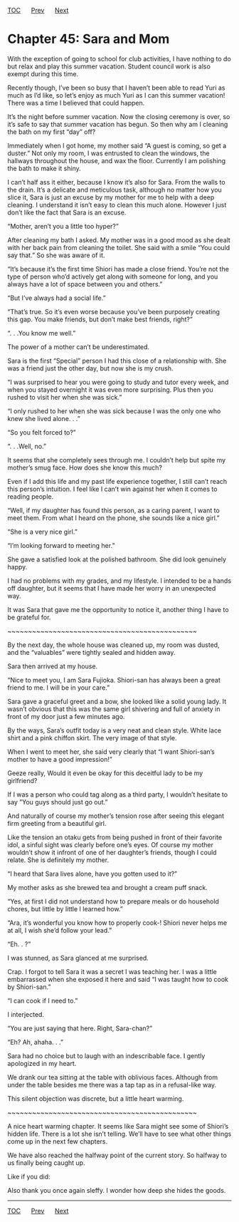 [TOC](../readme.md)&nbsp;&nbsp;&nbsp;&nbsp;&nbsp;&nbsp;[Prev](0043_Chapter.md)&nbsp;&nbsp;&nbsp;&nbsp;&nbsp;&nbsp;[Next](0045_Chapter.md)



# Chapter 45: Sara and Mom

With the exception of going to school for club activities, I have
nothing to do but relax and play this summer vacation. Student council
work is also exempt during this time. 

Recently though, I’ve been so busy that I haven’t been able to read Yuri
as much as I’d like, so let’s enjoy as much Yuri as I can this summer
vacation! There was a time I believed that could happen.

It’s the night before summer vacation. Now the closing ceremony is over,
so it’s safe to say that summer vacation has begun. So then why am I
cleaning the bath on my first “day” off?

Immediately when I got home, my mother said “A guest is coming, so get a
duster.” Not only my room, I was entrusted to clean the windows, the
hallways throughout the house, and wax the floor. Currently I am
polishing the bath to make it shiny.

I can’t half ass it either, because I know it’s also for Sara. From the
walls to the drain. It’s a delicate and meticulous task, although no
matter how you slice it, Sara is just an excuse by my mother for me to
help with a deep cleaning. I understand it isn’t easy to clean this much
alone. However I just don’t like the fact that Sara is an excuse. 

“Mother, aren’t you a little too hyper?”

After cleaning my bath I asked. My mother was in a good mood as she
dealt with her back pain from cleaning the toilet. She said with a smile
“You could say that.” So she was aware of it.

“It’s because it’s the first time Shiori has made a close friend. You’re
not the type of person who’d actively get along with someone for long,
and you always have a lot of space between you and others.”

“But I’ve always had a social life.”

“That’s true. So it’s even worse because you’ve been purposely creating
this gap. You make friends, but don’t make best friends, right?”

“. . .You know me well.”

The power of a mother can’t be underestimated.

Sara is the first “Special” person I had this close of a relationship
with. She was a friend just the other day, but now she is my crush.

“I was surprised to hear you were going to study and tutor every week,
and when you stayed overnight it was even more surprising. Plus then you
rushed to visit her when she was sick.”

“I only rushed to her when she was sick because I was the only one who
knew she lived alone. . .”

“So you felt forced to?”

“. . .Well, no.”

It seems that she completely sees through me. I couldn’t help but spite
my mother’s smug face. How does she know this much?

Even if I add this life and my past life experience together, I still
can’t reach this person’s intuition. I feel like I can’t win against her
when it comes to reading people.

“Well, if my daughter has found this person, as a caring parent, I want
to meet them. From what I heard on the phone, she sounds like a nice
girl.”

“She is a very nice girl.”

“I’m looking forward to meeting her.”

She gave a satisfied look at the polished bathroom. She did look
genuinely happy.

I had no problems with my grades, and my lifestyle. I intended to be a
hands off daughter, but it seems that I have made her worry in an
unexpected way. 

It was Sara that gave me the opportunity to notice it, another thing I
have to be grateful for.

\~\~\~\~\~\~\~\~\~\~\~\~\~\~\~\~\~\~\~\~\~\~\~\~\~\~\~\~\~\~\~\~\~\~\~\~\~\~\~\~\~\~\~\~\~~

By the next day, the whole house was cleaned up, my room was dusted, and
the “valuables” were tightly sealed and hidden away.

Sara then arrived at my house.

“Nice to meet you, I am Sara Fujioka. Shiori-san has always been a great
friend to me. I will be in your care.”

Sara gave a graceful greet and a bow, she looked like a solid young
lady. It wasn’t obvious that this was the same girl shivering and full
of anxiety in front of my door just a few minutes ago.

By the ways, Sara’s outfit today is a very neat and clean style. White
lace shirt and a pink chiffon skirt. The very image of that style.

When I went to meet her, she said very clearly that “I want Shiori-san’s
mother to have a good impression!”

Geeze really, Would it even be okay for this deceitful lady to be my
girlfriend? 

If I was a person who could tag along as a third party, I wouldn’t
hesitate to say ”You guys should just go out.”

And naturally of course my mother’s tension rose after seeing this
elegant firm greeting from a beautiful girl.

Like the tension an otaku gets from being pushed in front of their
favorite idol, a sinful sight was clearly before one’s eyes. Of course
my mother wouldn’t show it infront of one of her daughter’s friends,
though I could relate. She is definitely my mother.

“I heard that Sara lives alone, have you gotten used to it?”

My mother asks as she brewed tea and brought a cream puff snack.

“Yes, at first I did not understand how to prepare meals or do household
chores, but little by little I learned how.”

“Ara, it’s wonderful you know how to properly cook-! Shiori never helps
me at all, I wish she’d follow your lead.”

“Eh. . ?”

I was stunned, as Sara glanced at me surprised.

Crap. I forgot to tell Sara it was a secret I was teaching her. I was a
little embarrassed when she exposed it here and said “I was taught how
to cook by Shiori-san.”

“I can cook if I need to.” 

I interjected.

“You are just saying that here. Right, Sara-chan?”

“Eh? Ah, ahaha. . .”

Sara had no choice but to laugh with an indescribable face. I gently
apologized in my heart. 

We drank our tea sitting at the table with oblivious faces. Although
from under the table besides me there was a tap tap as in a refusal-like
way.

This silent objection was discrete, but a little heart warming.

\~\~\~\~\~\~\~\~\~\~\~\~\~\~\~\~\~\~\~\~\~\~\~\~\~\~\~\~\~\~\~\~\~\~\~\~\~\~\~\~\~\~\~\~\~~

A nice heart warming chapter. It seems like Sara might see some of
Shiori’s hidden life. There is a lot she isn’t telling. We’ll have to
see what other things come up in the next few chapters. 

We have also reached the halfway point of the current story. So halfway
to us finally being caught up.

Like if you did:

Also thank you once again sleffy. I wonder how deep she hides the goods.


---
[TOC](../readme.md)&nbsp;&nbsp;&nbsp;&nbsp;&nbsp;&nbsp;[Prev](0043_Chapter.md)&nbsp;&nbsp;&nbsp;&nbsp;&nbsp;&nbsp;[Next](0045_Chapter.md)

